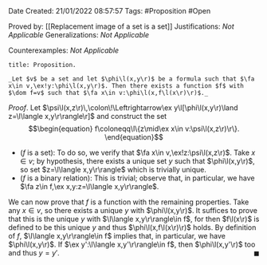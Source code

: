 <br />
<br />

Date Created: 21/01/2022 08:57:57
Tags: #Proposition #Open 

Proved by: [[Replacement image of a set is a set]]
Justifications: _Not Applicable_
Generalizations: _Not Applicable_

Counterexamples: _Not Applicable_

``` ad-Proposition
title: Proposition.

_Let $v$ be a set and let $\phi\l(x,y\r)$ be a formula such that $\fa x\in v,\ex!y:\phi\l(x,y\r)$. Then there exists a function $f$ with $\dom f=v$ such that $\fa x\in v:\phi\l(x,f\l(x\r)\r)$._

```

_Proof_. Let $\psi\l(x,z\r)\,\colon\!\Leftrightarrow\ex y\l[\phi\l(x,y\r)\land z=\l\langle x,y\r\rangle\r]$ and construct the set
$$\begin{equation}
    f\coloneqq\l\{z\mid\ex x\in v:\psi\l(x,z\r)\r\}.
\end{equation}$$
* ($f$ is a set): To do so, we verify that $\fa x\in v,\ex!z:\psi\l(x,z\r)$. Take $x\in v$; by hypothesis, there exists a unique set $y$ such that $\phi\l(x,y\r)$, so set $z=\l\langle x,y\r\rangle$ which is trivially unique.
* ($f$ is a binary relation): This is trivial; observe that, in particular, we have $\fa z\in f,\ex x,y:z=\l\langle x,y\r\rangle$.

We can now prove that $f$ is a function with the remaining properties. Take any $x\in v$, so there exists a unique $y$ with $\phi\l(x,y\r)$. It suffices to prove that this is the unique $y$ with $\l\langle x,y\r\rangle\in f$, for then $f\l(x\r)$ is defined to be this unique $y$ and thus $\phi\l(x,f\l(x\r)\r)$ holds. By definition of $f$, $\l\langle x,y\r\rangle\in f$ implies that, in particular, we have $\phi\l(x,y\r)$. If $\ex y':\l\langle x,y'\r\rangle\in f$, then $\phi\l(x,y'\r)$ too and thus $y=y'$.<span style="float:right;">$\blacksquare$</span>
